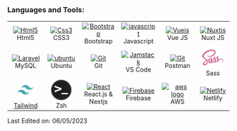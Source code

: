 <h3 align="left">Languages and Tools:</h3>

<table align="center">
  <tr>
    <td align="center" width="96">
      <a href="#html5">
        <img
          src="https://seeklogo.com/images/H/html5-without-wordmark-color-logo-14D252D878-seeklogo.com.png"
          width="48"
          height="48"
          alt="Html5"
        />
      </a>
      <br />Html5
    </td>
    <td align="center" width="96">
      <a href="#css3">
        <img
          src="https://upload.wikimedia.org/wikipedia/commons/thumb/6/62/CSS3_logo.svg/48px-CSS3_logo.svg.png"
          width="48"
          height="48"
          alt="Css3"
        />
      </a>
      <br />CSS3
    </td>
    <td align="center" width="96">
      <a href="#bootstrap">
        <img
          src="https://cdn.worldvectorlogo.com/logos/bootstrap-4.svg"
          width="48"
          height="48"
          alt="Bootstrap"
        />
      </a>
      <br />Bootstrap
    </td>
    <td align="center" width="96">
      <a href="#js">
        <img
          src="https://upload.wikimedia.org/wikipedia/commons/thumb/9/99/Unofficial_JavaScript_logo_2.svg/1024px-Unofficial_JavaScript_logo_2.svg.png"
          width="48"
          height="48"
          alt="javascript"
        />
      </a>
      <br />Javascript
    </td>
    <td align="center" width="96">
      <a href="#vuejs">
        <img
          src="https://www.vectorlogo.zone/logos/vuejs/vuejs-icon.svg"
          width="48"
          height="48"
          alt="Vuejs"
        />
      </a>
      <br />Vue JS
    </td>
    <td align="center" width="96">
      <a href="#suhailkakar-tech">
        <img
          src="https://www.vectorlogo.zone/logos/nuxtjs/nuxtjs-icon.svg"
          width="48"
          height="48"
          alt="Nuxtjs"
        />
      </a>
      <br />Nuxt JS
    </td>
  </tr>

  <tr>
    <td align="center" width="96">
      <a href="#mysql">
        <img
          src="https://www.logo.wine/a/logo/MySQL/MySQL-Logo.wine.svg"
          width="48"
          height="48"
          alt="Laravel"
        />
      </a>
      <br />MySQL
    </td>
    <td align="center" width="96">
      <a href="#ubuntu">
        <img
          src="https://seeklogo.com/images/U/ubuntu-logo-8FDEC6A07B-seeklogo.com.png"
          width="48"
          height="48"
          alt="ubuntu"
        />
      </a>
      <br />Ubuntu
    </td>
    <td align="center" width="96">
      <a href="#git">
        <img
          src="https://upload.wikimedia.org/wikipedia/commons/thumb/3/3f/Git_icon.svg/1200px-Git_icon.svg.png"
          width="48"
          height="48"
          alt="Git"
        />
      </a>
      <br />Git
    </td>
    <td align="center" width="96">
      <a href="#vscode">
        <img
          src="https://upload.wikimedia.org/wikipedia/commons/9/9a/Visual_Studio_Code_1.35_icon.svg"
          width="48"
          height="48"
          alt="Jamstack"
        />
      </a>
      <br />VS Code
    </td>
    <td align="center" width="96">
      <a href="#postman">
        <img
          src="https://www.vectorlogo.zone/logos/getpostman/getpostman-icon.svg"
          width="48"
          height="48"
          alt="Git"
        />
      </a>
      <br />Postman
    </td>
    <td align="center" width="96">
      <a href="#sass">
        <img
          src="https://raw.githubusercontent.com/github/explore/80688e429a7d4ef2fca1e82350fe8e3517d3494d/topics/sass/sass.png"
          width="48"
          height="48"
          alt="Git"
        />
      </a>
      <br />Sass
    </td>
  </tr>
  <tr>
  <td align="center" width="96">
    <a href="#tailwind">
      <img
      src="https://raw.githubusercontent.com/github/explore/80688e429a7d4ef2fca1e82350fe8e3517d3494d/topics/tailwind/tailwind.png"
      width="48" height="48"
    </a>
    <br />Tailwind
  </td>
  <td align="center" width="96">
    <a href="#Zsh">
      <img
        src="https://raw.githubusercontent.com/github/explore/80688e429a7d4ef2fca1e82350fe8e3517d3494d/topics/terminal/terminal.png"
      width="48" height="48" alt="Zsh" />
    </a>
    <br />Zsh
  </td>
  <td align="center" width="96">
    <a href="#React">
      <img
        src="https://user-images.githubusercontent.com/73154902/161507257-2df347f3-8fed-449a-8945-4f7207c22429.png"
        width="48"
        height="48"
        alt="React"
      />
    </a>
    <br />React.js & Nextjs
  </td>
  <td align="center" width="96">
    <a href="#Firebase">
      <img
        src="https://user-images.githubusercontent.com/73154902/161505775-2a4931f8-1467-4e22-b5e0-2771d1575159.png"
        width="48"
        height="48"
        alt="Firebase"
      />
    </a>
    <br />Firebase
  </td>
  <td align="center" width="96">
    <a href="#aws">
      <img
        src="https://user-images.githubusercontent.com/73154902/161507493-8443ae95-b3ba-46cf-a410-d907be20dc70.png"
        width="48"
        height="48"
        alt="aws logo"
      />
    </a>
    <br />AWS
  </td>
  <td align="center" width="96">
    <a href="#Netlify">
      <img
        src="https://user-images.githubusercontent.com/73154902/161506271-d7f6b915-e434-4f27-aa34-0c1a86f0a9c8.png"
        width="48"
        height="48"
        alt="Netlify"
      />
    </a>
    <br />Netlify
  </td>
</tr>
</table>

Last Edited on: 06/05/2023
